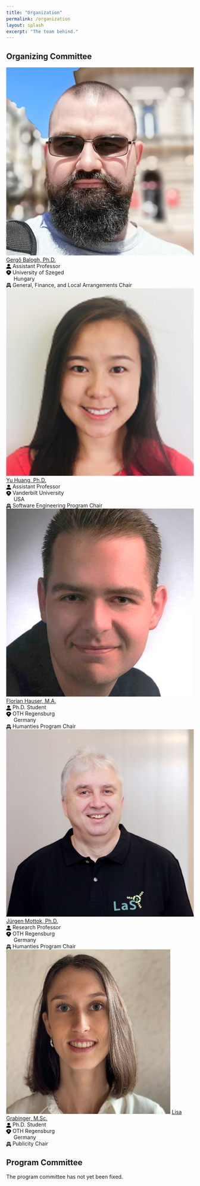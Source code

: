 ```yaml
---
title: "Organization"
permalink: /organization
layout: splash
excerpt: "The team behind."
---
```


## Organizing Committee

<p class="align-center">
<div class="three-column">
    <img class="align-center selfy" alt="gergo-balogh" src="assets/images/gergo_balogh.jpg"/>
    <a class="name" href="https://www.inf.u-szeged.hu/~geryxyz">Gergő Balogh, Ph.D.</a><br/>
    <span class="emph"><img src="assets/images/icon_person.svg" style="vertical-align: middle;" width="13" height="13"> Assistant Professor<br/> 
		       <img src="assets/images/icon_location.svg" style="vertical-align: middle;" width="13" height="13"> University of Szeged<br/>
		       <img src="https://flagcdn.com/16x12/hu.png" style="vertical-align: middle;" width="16" height="12"> Hungary<br/>
		       <img src="assets/images/icon_chair.svg" style="vertical-align: middle;" width="13" height="13"> General, Finance, and Local Arrangements Chair</span>
</div>
<div class="three-column">
    <img class="align-center selfy" alt="yu-huang" src="assets/images/yu_huang.png"/>
    <a class="name" href="https://yuhuang-lab.github.io/">Yu Huang, Ph.D.</a><br/>
    <span class="emph"><img src="assets/images/icon_person.svg" style="vertical-align: middle;" width="13" height="13"> Assistant Professor<br/> 
		       <img src="assets/images/icon_location.svg" style="vertical-align: middle;" width="13" height="13"> Vanderbilt University<br/>
		       <img src="https://flagcdn.com/16x12/us.png" style="vertical-align: middle;" width="16" height="12"> USA<br/>
		       <img src="assets/images/icon_chair.svg" style="vertical-align: middle;" width="13" height="13"> Software Engineering Program Chair</span>
</div>
<div class="three-column">
    <img class="align-center selfy" alt="florian-hauser" src="assets/images/florian_hauser.png"/>
    <a class="name" href="https://www.las3.de/eyetracking-labor/">Florian Hauser, M.A.</a><br/>
    <span class="emph"><img src="assets/images/icon_person.svg" style="vertical-align: middle;" width="13" height="13"> Ph.D. Student<br/> 
		       <img src="assets/images/icon_location.svg" style="vertical-align: middle;" width="13" height="13"> OTH Regensburg<br/>
		       <img src="https://flagcdn.com/16x12/de.png" style="vertical-align: middle;" width="16" height="12"> Germany<br/>
		       <img src="assets/images/icon_chair.svg" style="vertical-align: middle;" width="13" height="13"> Humanties Program Chair</span>
</div>
<div class="three-column">
    <img class="align-center selfy" alt="juergen-mottok" src="assets/images/juergen_mottok.jpg"/>
    <a class="name" href="https://www.las3.de/eyetracking-labor/">Jürgen Mottok, Ph.D.</a><br/>
    <span class="emph"><img src="assets/images/icon_person.svg" style="vertical-align: middle;" width="13" height="13"> Research Professor<br/> 
		       <img src="assets/images/icon_location.svg" style="vertical-align: middle;" width="13" height="13"> OTH Regensburg<br/>
		       <img src="https://flagcdn.com/16x12/de.png" style="vertical-align: middle;" width="16" height="12"> Germany<br/>
		       <img src="assets/images/icon_chair.svg" style="vertical-align: middle;" width="13" height="13"> Humanties Program Chair</span>
</div>
<div class="three-column">
    <img class="align-center selfy" alt="lisa-grabinger" src="assets/images/lisa_grabinger.jpg"/>
    <a class="name" href="https://www.las3.de/eyetracking-labor/">Lisa Grabinger, M.Sc.</a><br/>
    <span class="emph"><img src="assets/images/icon_person.svg" style="vertical-align: middle;" width="13" height="13"> Ph.D. Student<br/> 
		       <img src="assets/images/icon_location.svg" style="vertical-align: middle;" width="13" height="13"> OTH Regensburg<br/>
		       <img src="https://flagcdn.com/16x12/de.png" style="vertical-align: middle;" width="16" height="12"> Germany<br/>
		       <img src="assets/images/icon_chair.svg" style="vertical-align: middle;" width="13" height="13"> Publicity Chair</span>
</div>
</p>

## Program Committee

The program committee has not yet been fixed.
